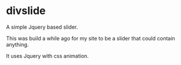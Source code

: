 # divslide
A simple Jquery based slider.

This was build a while ago for my site to be a slider that could contain anything.

It uses Jquery with css animation.
